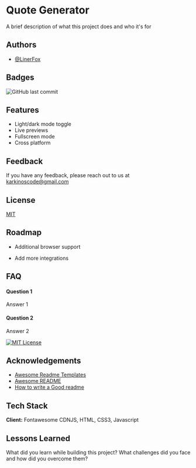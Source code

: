 # Quote Generator

A brief description of what this project does and who it's for

## Authors

- [@LinerFox](https://www.github.com/LinerFox)

## Badges

![GitHub last commit](https://img.shields.io/github/last-commit/LinerFox/quote_generator)

## Features

- Light/dark mode toggle
- Live previews
- Fullscreen mode
- Cross platform

## Feedback

If you have any feedback, please reach out to us at karkinoscode@gmail.com

## License

[MIT](https://choosealicense.com/licenses/mit/)

## Roadmap

- Additional browser support

- Add more integrations

## FAQ

#### Question 1

Answer 1

#### Question 2

Answer 2

[![MIT License](https://img.shields.io/badge/License-MIT-green.svg)](https://choosealicense.com/licenses/mit/)

## Acknowledgements

- [Awesome Readme Templates](https://awesomeopensource.com/project/elangosundar/awesome-README-templates)
- [Awesome README](https://github.com/matiassingers/awesome-readme)
- [How to write a Good readme](https://bulldogjob.com/news/449-how-to-write-a-good-readme-for-your-github-project)

## Tech Stack

**Client:** Fontawesome CDNJS, HTML, CSS3, Javascript

## Lessons Learned

What did you learn while building this project? What challenges did you face and how did you overcome them?
